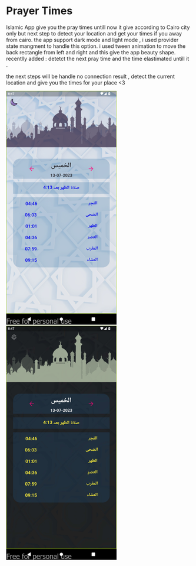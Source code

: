 <h1>Prayer Times</h1>
<p>
Islamic App give you the pray times 
untill now it give according to Cairo city only but next step to detect your location and get your times if you away from cairo.
the app support dark mode and light mode , i used provider state mangment to handle this option.
i used tween animation to move the back rectangle from left and right and this give the app beauty shape.
recentlly added : detetct the next pray time and the time elastimated untill it .

the next steps will be handle no connection result ,  detect the current location and give you the times for your place <3
</p>

<img src="https://github.com/OsFoouad/PrayerTimes/blob/main/lightScreen.png" width="300" > <img src="https://github.com/OsFoouad/PrayerTimes/blob/main/darkScreen.png" width="300" >
